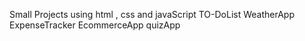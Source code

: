 Small Projects using html , css and javaScript
TO-DoList
WeatherApp
ExpenseTracker
EcommerceApp
quizApp
